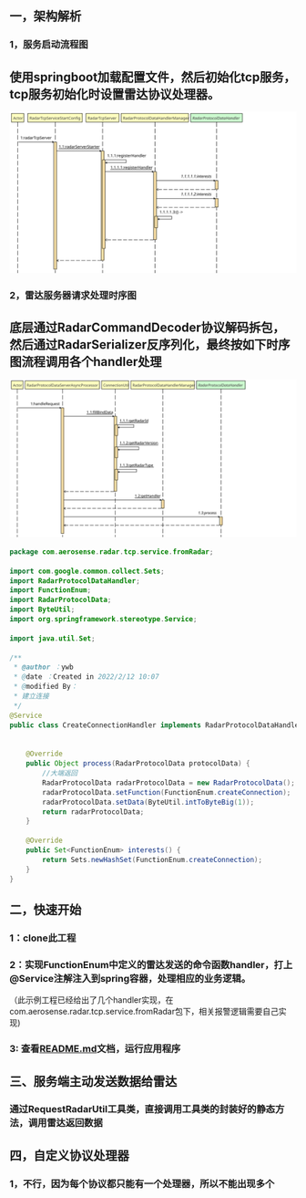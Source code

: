## 一，架构解析 

### 1，服务启动流程图
## 使用springboot加载配置文件，然后初始化tcp服务，tcp服务初始化时设置雷达协议处理器。
![](img/server_start.svg)

### 2，雷达服务器请求处理时序图
## 底层通过RadarCommandDecoder协议解码拆包，然后通过RadarSerializer反序列化，最终按如下时序图流程调用各个handler处理
![img.png](img/process_request.svg)

```java
package com.aerosense.radar.tcp.service.fromRadar;

import com.google.common.collect.Sets;
import RadarProtocolDataHandler;
import FunctionEnum;
import RadarProtocolData;
import ByteUtil;
import org.springframework.stereotype.Service;

import java.util.Set;

/**
 * @author ：ywb
 * @date ：Created in 2022/2/12 10:07
 * @modified By：
 * 建立连接
 */
@Service
public class CreateConnectionHandler implements RadarProtocolDataHandler {


    @Override
    public Object process(RadarProtocolData protocolData) {
        //大端返回
        RadarProtocolData radarProtocolData = new RadarProtocolData();
        radarProtocolData.setFunction(FunctionEnum.createConnection);
        radarProtocolData.setData(ByteUtil.intToByteBig(1));
        return radarProtocolData;
    }

    @Override
    public Set<FunctionEnum> interests() {
        return Sets.newHashSet(FunctionEnum.createConnection);
    }
}

```

## 二，快速开始

### 1：clone此工程
### 2：实现FunctionEnum中定义的雷达发送的命令函数handler，打上@Service注解注入到spring容器，处理相应的业务逻辑。
（此示例工程已经给出了几个handler实现，在com.aerosense.radar.tcp.service.fromRadar包下，相关报警逻辑需要自己实现)
### 3: 查看[README.md](../../README.md)文档，运行应用程序

## 三、服务端主动发送数据给雷达
### 通过RequestRadarUtil工具类，直接调用工具类的封装好的静态方法，调用雷达返回数据

## 四，自定义协议处理器

### 1，不行，因为每个协议都只能有一个处理器，所以不能出现多个 

